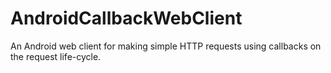 AndroidCallbackWebClient
=========================

An Android web client for making simple HTTP requests using callbacks on the request life-cycle.
